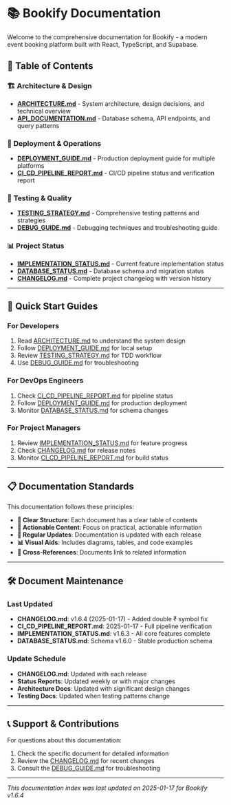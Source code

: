 # 📚 Bookify Documentation

Welcome to the comprehensive documentation for Bookify - a modern event booking platform built with React, TypeScript, and Supabase.

## 📖 **Table of Contents**

### 🏗️ **Architecture & Design**

- [**ARCHITECTURE.md**](./ARCHITECTURE.md) - System architecture, design decisions, and technical overview
- [**API_DOCUMENTATION.md**](./API_DOCUMENTATION.md) - Database schema, API endpoints, and query patterns

### 🚀 **Deployment & Operations**

- [**DEPLOYMENT_GUIDE.md**](./DEPLOYMENT_GUIDE.md) - Production deployment guide for multiple platforms
- [**CI_CD_PIPELINE_REPORT.md**](./CI_CD_PIPELINE_REPORT.md) - CI/CD pipeline status and verification report

### 🧪 **Testing & Quality**

- [**TESTING_STRATEGY.md**](./TESTING_STRATEGY.md) - Comprehensive testing patterns and strategies
- [**DEBUG_GUIDE.md**](./DEBUG_GUIDE.md) - Debugging techniques and troubleshooting guide

### 📊 **Project Status**

- [**IMPLEMENTATION_STATUS.md**](./IMPLEMENTATION_STATUS.md) - Current feature implementation status
- [**DATABASE_STATUS.md**](./DATABASE_STATUS.md) - Database schema and migration status
- [**CHANGELOG.md**](./CHANGELOG.md) - Complete project changelog with version history

---

## 🎯 **Quick Start Guides**

### For Developers

1. Read [ARCHITECTURE.md](./ARCHITECTURE.md) to understand the system design
2. Follow [DEPLOYMENT_GUIDE.md](./DEPLOYMENT_GUIDE.md) for local setup
3. Review [TESTING_STRATEGY.md](./TESTING_STRATEGY.md) for TDD workflow
4. Use [DEBUG_GUIDE.md](./DEBUG_GUIDE.md) for troubleshooting

### For DevOps Engineers

1. Check [CI_CD_PIPELINE_REPORT.md](./CI_CD_PIPELINE_REPORT.md) for pipeline status
2. Follow [DEPLOYMENT_GUIDE.md](./DEPLOYMENT_GUIDE.md) for production deployment
3. Monitor [DATABASE_STATUS.md](./DATABASE_STATUS.md) for schema changes

### For Project Managers

1. Review [IMPLEMENTATION_STATUS.md](./IMPLEMENTATION_STATUS.md) for feature progress
2. Check [CHANGELOG.md](./CHANGELOG.md) for release notes
3. Monitor [CI_CD_PIPELINE_REPORT.md](./CI_CD_PIPELINE_REPORT.md) for build status

---

## 📋 **Documentation Standards**

This documentation follows these principles:

- **📝 Clear Structure**: Each document has a clear table of contents
- **🎯 Actionable Content**: Focus on practical, actionable information
- **🔄 Regular Updates**: Documentation is updated with each release
- **📊 Visual Aids**: Includes diagrams, tables, and code examples
- **🔗 Cross-References**: Documents link to related information

---

## 🛠️ **Document Maintenance**

### Last Updated

- **CHANGELOG.md**: v1.6.4 (2025-01-17) - Added double ₹ symbol fix
- **CI_CD_PIPELINE_REPORT.md**: 2025-01-17 - Full pipeline verification
- **IMPLEMENTATION_STATUS.md**: v1.6.3 - All core features complete
- **DATABASE_STATUS.md**: Schema v1.6.0 - Stable production schema

### Update Schedule

- **CHANGELOG.md**: Updated with each release
- **Status Reports**: Updated weekly or with major changes
- **Architecture Docs**: Updated with significant design changes
- **Testing Docs**: Updated when testing patterns change

---

## 📞 **Support & Contributions**

For questions about this documentation:

1. Check the specific document for detailed information
2. Review the [CHANGELOG.md](./CHANGELOG.md) for recent changes
3. Consult the [DEBUG_GUIDE.md](./DEBUG_GUIDE.md) for troubleshooting

---

_This documentation index was last updated on 2025-01-17 for Bookify v1.6.4_
